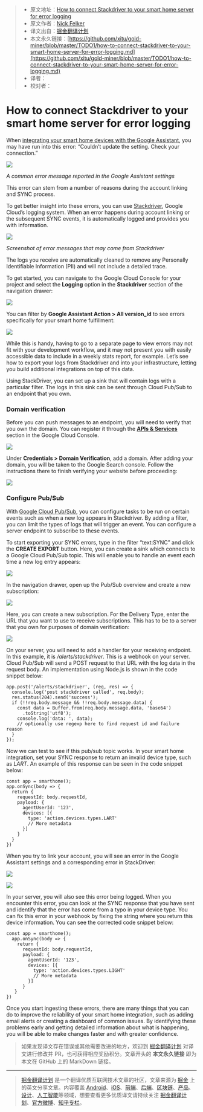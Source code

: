> * 原文地址：[How to connect Stackdriver to your smart home server for error logging](https://medium.com/google-developers/how-to-connect-stackdriver-to-your-smart-home-server-for-error-logging-8a7a477241c2)
> * 原文作者：[Nick Felker](https://medium.com/@fleker?source=post_header_lockup)
> * 译文出自：[掘金翻译计划](https://github.com/xitu/gold-miner)
> * 本文永久链接：[https://github.com/xitu/gold-miner/blob/master/TODO1/how-to-connect-stackdriver-to-your-smart-home-server-for-error-logging.md](https://github.com/xitu/gold-miner/blob/master/TODO1/how-to-connect-stackdriver-to-your-smart-home-server-for-error-logging.md)
> * 译者：
> * 校对者：

# How to connect Stackdriver to your smart home server for error logging

When [integrating your smart home devices with the Google Assistant](http://developers.google.com/smarthome), you may have run into this error: “Couldn’t update the setting. Check your connection.”

![](https://cdn-images-1.medium.com/max/800/1*r2idup5FQDZmC42mzmgI8Q.png)

_A common error message reported in the Google Assistant settings_

This error can stem from a number of reasons during the account linking and SYNC process.

To get better insight into these errors, you can use [Stackdriver](https://cloud.google.com/stackdriver/), Google Cloud’s logging system. When an error happens during account linking or the subsequent SYNC events, it is automatically logged and provides you with information.

![](https://cdn-images-1.medium.com/max/1000/0*IJ00VIZ-VbVAVCDo)

_Screenshot of error messages that may come from Stackdriver_

The logs you receive are automatically cleaned to remove any Personally Identifiable Information (PII) and will not include a detailed trace.

To get started, you can navigate to the Google Cloud Console for your project and select the **Logging** option in the **Stackdriver** section of the navigation drawer:

![](https://cdn-images-1.medium.com/max/800/0*NmViOR5WTQg1EaMA)

You can filter by **Google Assistant Action > All version_id** to see errors specifically for your smart home fulfillment:

![](https://cdn-images-1.medium.com/max/800/0*3V2nv9H5ixwHnHZZ)

While this is handy, having to go to a separate page to view errors may not fit with your development workflow, and it may not present you with easily accessible data to include in a weekly stats report, for example. Let’s see how to export your logs from Stackdriver and into your infrastructure, letting you build additional integrations on top of this data.

Using StackDriver, you can set up a sink that will contain logs with a particular filter. The logs in this sink can be sent through Cloud Pub/Sub to an endpoint that you own.

### Domain verification

Before you can push messages to an endpoint, you will need to verify that you own the domain. You can register it through the [**APIs & Services**](https://console.cloud.google.com/apis/credentials) section in the Google Cloud Console.

![](https://cdn-images-1.medium.com/max/800/1*NnaTFrEa1aLKMHkUzcCwKw.png)

Under **Credentials > Domain Verification**, add a domain. After adding your domain, you will be taken to the Google Search console. Follow the instructions there to finish verifying your website before proceeding:

![](https://cdn-images-1.medium.com/max/800/0*xSL__AZHX5S-B5I2)

### Configure Pub/Sub

With [Google Cloud Pub/Sub](https://cloud.google.com/pubsub/), you can configure tasks to be run on certain events such as when a new log appears in Stackdriver. By adding a filter, you can limit the types of logs that will trigger an event. You can configure a server endpoint to subscribe to these events.

To start exporting your SYNC errors, type in the filter “text:SYNC” and click the **CREATE EXPORT** button. Here, you can create a sink which connects to a Google Cloud Pub/Sub topic. This will enable you to handle an event each time a new log entry appears:

![](https://cdn-images-1.medium.com/max/800/0*7BR2AOyLdL5T3nav)

In the navigation drawer, open up the Pub/Sub overview and create a new subscription:

![](https://cdn-images-1.medium.com/max/800/0*_LSoY1bG3eenfsRN)

Here, you can create a new subscription. For the Delivery Type, enter the URL that you want to use to receive subscriptions. This has to be to a server that you own for purposes of domain verification:

![](https://cdn-images-1.medium.com/max/800/0*h30i-CpLpUr6LnXR)

On your server, you will need to add a handler for your receiving endpoint. In this example, it is _/alerts/stackdriver_. This is a webhook on your server. Cloud Pub/Sub will send a POST request to that URL with the log data in the request body. An implementation using Node.js is shown in the code snippet below:

```
app.post('/alerts/stackdriver', (req, res) => {
  console.log('post stackdriver called', req.body);
  res.status(204).send('success');
  if (!!req.body.message && !!req.body.message.data) {
    const data = Buffer.from(req.body.message.data, 'base64')
      .toString('utf8');
    console.log('data: ', data);
    // optionally use regexp here to find request id and failure reason
  }
});
```

Now we can test to see if this pub/sub topic works. In your smart home integration, set your SYNC response to return an invalid device type, such as _LART_. An example of this response can be seen in the code snippet below:

```
const app = smarthome();
app.onSync(body => {
  return {
    requestId: body.requestId,
    payload: {
      agentUserId: '123',
      devices: [{
        type: 'action.devices.types.LART' 
        // More metadata
      }]
    }
  }
})
```

When you try to link your account, you will see an error in the Google Assistant settings and a corresponding error in StackDriver:

![](https://cdn-images-1.medium.com/max/800/0*uQkduKOXIjQj58lH)

![](https://cdn-images-1.medium.com/max/800/0*aIv-TNfo2xn2A5G9)

In your server, you will also see this error being logged. When you encounter this error, you can look at the SYNC response that you have sent and identify that the error has come from a typo in your device type. You can fix this error in your webhook by fixing the string where you return this device information. You can see the corrected code snippet below:

```
const app = smarthome();
  app.onSync(body => {
    return {
      requestId: body.requestId,
      payload: {
        agentUserId: '123',
        devices: [{
          type: 'action.devices.types.LIGHT'
          // More metadata
        }]
      }
   }
})
```

Once you start ingesting these errors, there are many things that you can do to improve the reliability of your smart home integration, such as adding email alerts or creating a dashboard of common issues. By identifying these problems early and getting detailed information about what is happening, you will be able to make changes faster and with greater confidence.

> 如果发现译文存在错误或其他需要改进的地方，欢迎到 [掘金翻译计划](https://github.com/xitu/gold-miner) 对译文进行修改并 PR，也可获得相应奖励积分。文章开头的 **本文永久链接** 即为本文在 GitHub 上的 MarkDown 链接。


---

> [掘金翻译计划](https://github.com/xitu/gold-miner) 是一个翻译优质互联网技术文章的社区，文章来源为 [掘金](https://juejin.im) 上的英文分享文章。内容覆盖 [Android](https://github.com/xitu/gold-miner#android)、[iOS](https://github.com/xitu/gold-miner#ios)、[前端](https://github.com/xitu/gold-miner#前端)、[后端](https://github.com/xitu/gold-miner#后端)、[区块链](https://github.com/xitu/gold-miner#区块链)、[产品](https://github.com/xitu/gold-miner#产品)、[设计](https://github.com/xitu/gold-miner#设计)、[人工智能](https://github.com/xitu/gold-miner#人工智能)等领域，想要查看更多优质译文请持续关注 [掘金翻译计划](https://github.com/xitu/gold-miner)、[官方微博](http://weibo.com/juejinfanyi)、[知乎专栏](https://zhuanlan.zhihu.com/juejinfanyi)。

